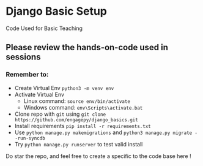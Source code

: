 # Django Basic Setup
Code Used for Basic Teaching

## Please review the hands-on-code used in sessions 

### Remember to: 

- Create Virtual Env `python3 -m venv env`
- Activate Virtual Env 
    - Linux command: `source env/bin/activate` 
    - Windows command: `env\Scripts\activate.bat`
- Clone repo with `git` using `git clone https://github.com/engagepy/django_basics.git`
- Install requirements `pip install -r requirements.txt`
- Use `python manage.py makemigrations` and `python3 manage.py migrate --run-syncdb`
- Try `python manage.py runserver` to test valid install

Do star the repo, and feel free to create a specific to the code base here ! 